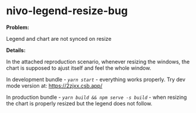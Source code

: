# nivo-legend-resize-bug

**Problem:**

Legend and chart are not synced on resize

**Details:**

In the attached reproduction scenario, whenever resizing the windows, the chart is supposed to ajust itself and feel the whole window.

In development bundle - _`yarn start`_ - everything works properly. Try dev mode version at: https://2zjxx.csb.app/

In production bundle - _`yarn build && npm serve -s build`_ - when resizing the chart is properly resized but the legend does not follow.
